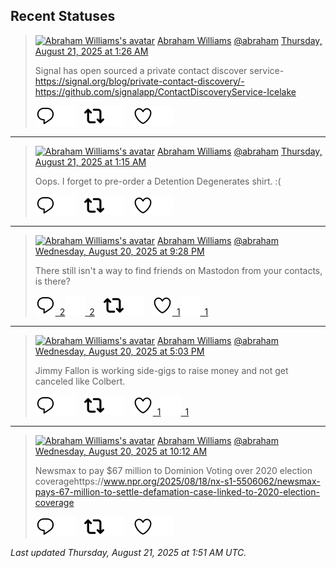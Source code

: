 ## Recent Statuses

> <a href="https://indieweb.social/@abraham"><img alt="Abraham Williams's avatar" src="https://cdn.masto.host/indiewebsocial/accounts/avatars/109/292/540/382/343/163/original/d00f2e03ce9c85b1.jpg" height="24" width="24" ></a> [Abraham Williams](https://indieweb.social/@abraham) [@abraham](https://indieweb.social/@abraham) [Thursday, August 21, 2025 at 1:26 AM](https://indieweb.social/@abraham/115064151258948872)
>
> Signal has open sourced a private contact discover service- https://signal.org/blog/private-contact-discovery/- https://github.com/signalapp/ContactDiscoveryService-Icelake
>
> [![Reply](./images/reply_light.svg#gh-light-mode-only "Reply")](https://indieweb.social/@abraham/115064151258948872#gh-light-mode-only)[![Reply](./images/reply.svg#gh-dark-mode-only "Reply")](https://indieweb.social/@abraham/115064151258948872#gh-dark-mode-only)&emsp;[![Boost](./images/retweet_light.svg#gh-light-mode-only "Boost")](https://indieweb.social/@abraham/115064151258948872#gh-light-mode-only)[![Boost](./images/retweet.svg#gh-dark-mode-only "Boost")](https://indieweb.social/@abraham/115064151258948872#gh-dark-mode-only)&emsp;[![Favorite](./images/like_light.svg#gh-light-mode-only "Favorite")](https://indieweb.social/@abraham/115064151258948872#gh-light-mode-only)[![Favorite](./images/like.svg#gh-dark-mode-only "Favorite")](https://indieweb.social/@abraham/115064151258948872#gh-dark-mode-only)


---

> <a href="https://indieweb.social/@abraham"><img alt="Abraham Williams's avatar" src="https://cdn.masto.host/indiewebsocial/accounts/avatars/109/292/540/382/343/163/original/d00f2e03ce9c85b1.jpg" height="24" width="24" ></a> [Abraham Williams](https://indieweb.social/@abraham) [@abraham](https://indieweb.social/@abraham) [Thursday, August 21, 2025 at 1:15 AM](https://indieweb.social/@abraham/115064106000510174)
>
> Oops. I forget to pre-order a Detention Degenerates shirt. :(
>
> [![Reply](./images/reply_light.svg#gh-light-mode-only "Reply")](https://indieweb.social/@abraham/115064106000510174#gh-light-mode-only)[![Reply](./images/reply.svg#gh-dark-mode-only "Reply")](https://indieweb.social/@abraham/115064106000510174#gh-dark-mode-only)&emsp;[![Boost](./images/retweet_light.svg#gh-light-mode-only "Boost")](https://indieweb.social/@abraham/115064106000510174#gh-light-mode-only)[![Boost](./images/retweet.svg#gh-dark-mode-only "Boost")](https://indieweb.social/@abraham/115064106000510174#gh-dark-mode-only)&emsp;[![Favorite](./images/like_light.svg#gh-light-mode-only "Favorite")](https://indieweb.social/@abraham/115064106000510174#gh-light-mode-only)[![Favorite](./images/like.svg#gh-dark-mode-only "Favorite")](https://indieweb.social/@abraham/115064106000510174#gh-dark-mode-only)


---

> <a href="https://indieweb.social/@abraham"><img alt="Abraham Williams's avatar" src="https://cdn.masto.host/indiewebsocial/accounts/avatars/109/292/540/382/343/163/original/d00f2e03ce9c85b1.jpg" height="24" width="24" ></a> [Abraham Williams](https://indieweb.social/@abraham) [@abraham](https://indieweb.social/@abraham) [Wednesday, August 20, 2025 at 9:28 PM](https://indieweb.social/@abraham/115063213589401674)
>
> There still isn&#39;t a way to find friends on Mastodon from your contacts, is there?
>
> [![Reply](./images/reply_light.svg#gh-light-mode-only "Reply")&ensp;2](https://indieweb.social/@abraham/115063213589401674#gh-light-mode-only)[![Reply](./images/reply.svg#gh-dark-mode-only "Reply")&ensp;2](https://indieweb.social/@abraham/115063213589401674#gh-dark-mode-only)&emsp;[![Boost](./images/retweet_light.svg#gh-light-mode-only "Boost")](https://indieweb.social/@abraham/115063213589401674#gh-light-mode-only)[![Boost](./images/retweet.svg#gh-dark-mode-only "Boost")](https://indieweb.social/@abraham/115063213589401674#gh-dark-mode-only)&emsp;[![Favorite](./images/like_light.svg#gh-light-mode-only "Favorite")&ensp;1](https://indieweb.social/@abraham/115063213589401674#gh-light-mode-only)[![Favorite](./images/like.svg#gh-dark-mode-only "Favorite")&ensp;1](https://indieweb.social/@abraham/115063213589401674#gh-dark-mode-only)


---

> <a href="https://indieweb.social/@abraham"><img alt="Abraham Williams's avatar" src="https://cdn.masto.host/indiewebsocial/accounts/avatars/109/292/540/382/343/163/original/d00f2e03ce9c85b1.jpg" height="24" width="24" ></a> [Abraham Williams](https://indieweb.social/@abraham) [@abraham](https://indieweb.social/@abraham) [Wednesday, August 20, 2025 at 5:03 PM](https://indieweb.social/@abraham/115062171575394832)
>
> Jimmy Fallon is working side-gigs to raise money and not get canceled like Colbert.
>
> [![Reply](./images/reply_light.svg#gh-light-mode-only "Reply")](https://indieweb.social/@abraham/115062171575394832#gh-light-mode-only)[![Reply](./images/reply.svg#gh-dark-mode-only "Reply")](https://indieweb.social/@abraham/115062171575394832#gh-dark-mode-only)&emsp;[![Boost](./images/retweet_light.svg#gh-light-mode-only "Boost")](https://indieweb.social/@abraham/115062171575394832#gh-light-mode-only)[![Boost](./images/retweet.svg#gh-dark-mode-only "Boost")](https://indieweb.social/@abraham/115062171575394832#gh-dark-mode-only)&emsp;[![Favorite](./images/like_light.svg#gh-light-mode-only "Favorite")&ensp;1](https://indieweb.social/@abraham/115062171575394832#gh-light-mode-only)[![Favorite](./images/like.svg#gh-dark-mode-only "Favorite")&ensp;1](https://indieweb.social/@abraham/115062171575394832#gh-dark-mode-only)


---

> <a href="https://indieweb.social/@abraham"><img alt="Abraham Williams's avatar" src="https://cdn.masto.host/indiewebsocial/accounts/avatars/109/292/540/382/343/163/original/d00f2e03ce9c85b1.jpg" height="24" width="24" ></a> [Abraham Williams](https://indieweb.social/@abraham) [@abraham](https://indieweb.social/@abraham) [Wednesday, August 20, 2025 at 10:12 AM](https://indieweb.social/@abraham/115060554023900745)
>
> Newsmax to pay $67 million to Dominion Voting over 2020 election coveragehttps://www.npr.org/2025/08/18/nx-s1-5506062/newsmax-pays-67-million-to-settle-defamation-case-linked-to-2020-election-coverage
>
> [![Reply](./images/reply_light.svg#gh-light-mode-only "Reply")](https://indieweb.social/@abraham/115060554023900745#gh-light-mode-only)[![Reply](./images/reply.svg#gh-dark-mode-only "Reply")](https://indieweb.social/@abraham/115060554023900745#gh-dark-mode-only)&emsp;[![Boost](./images/retweet_light.svg#gh-light-mode-only "Boost")](https://indieweb.social/@abraham/115060554023900745#gh-light-mode-only)[![Boost](./images/retweet.svg#gh-dark-mode-only "Boost")](https://indieweb.social/@abraham/115060554023900745#gh-dark-mode-only)&emsp;[![Favorite](./images/like_light.svg#gh-light-mode-only "Favorite")](https://indieweb.social/@abraham/115060554023900745#gh-light-mode-only)[![Favorite](./images/like.svg#gh-dark-mode-only "Favorite")](https://indieweb.social/@abraham/115060554023900745#gh-dark-mode-only)


_Last updated Thursday, August 21, 2025 at 1:51 AM UTC._
